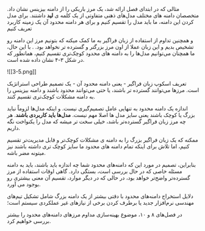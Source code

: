 مثالی که در ابتدای فصل ارائه شد، یک مرز باریکی را از دامنه بیزینس نشان داد. متخصصان دامنه های مختلف مدل‌های ذهنی متفاوتی از یک کلمه ی **لید** داشتند. برای مدل کردن  این دامنه، ما باید مدل را تقسیم کنیم و برای هر دامنه محدود آن یک زمینه کاربرد تعریف کنیم

و همچنین تداوم از استفاده از زبان فراگیر به ما کمک میکنه که بتونیم مرز این دامنه رو تشخیص بدیم و این زبان عملا از اون مرز بزرگتر و گسترده تر نخواهد بود.
. با این حال، ما همچنان می‌توانیم مدل‌ها را به دامنه های محدود کوچک‌تری تقسیم کنیم، همانطور که در شکل ۳-۴ نشان داده شده است.

![[3-5.png]]

تعریف اسکوپ زبان فراگیر - یعنی دامنه محدود آن - یک تصمیم طراحی استراتژیک است. مرزها می‌توانند گسترده تر باشند، یا حتی می‌توانند محدود باشند و دامنه بیزینس را به دامنه‌ مشکلات کوچک‌تری تقسیم کنند.

اندازه یک دامنه محدود به تنهایی عامل تصمیم‌گیری نیست. و اینکه مدل‌ها لزوماً نباید بزرگ یا کوچک باشند یعنی سایز مدل ها اصلا مهم نیست. **مدل‌ها باید کاربردی باشند**. هر چه مرز زبان فراگیر گسترده‌تر باشد، خیلی سخت تر میشه که مدل را یکنواخت نگه داریم.

ممکنه که یک زبان فراگیر بزرگ را به دامنه ی مشکلات کوچک‌تر و قابل مدیریت‌تر تقسیم کنیم، اما تلاش برای اینکه تمام دامنه های محدود ما سایز کوچک تری داشته باشند نیز میتونه مضر باشه.

بنابراین، تصمیم در مورد این که دامنه‌های محدود شما چه اندازه باید باشند، باید به دامنه مسئله خاصی که در حال بررسی است، بستگی دارد. گاهی اوقات استفاده از مرز گسترده‌تر واضح‌تر خواهد بود، در حالی که در دیگر موارد، تقسیم آن معنی بیشتری رو بوجود می آورد.

دلایل استخراج دامنه‌های محدود با دقتی بیشتر از یک دامنه بزرگ شامل تشکیل تیم‌های مهندسی نرم‌افزار جدید یا برطرف کردن برخی از نیازهای غیر عملکردی سیستم است؛

در فصل‌های ۸ و ۱۰، موضوع بهینه‌سازی مداوم مرزهای دامنه‌های محدود را بیشتر بررسی خواهیم کرد.